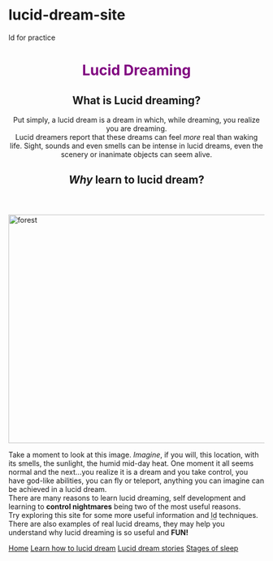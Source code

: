 # lucid-dream-site
ld for practice
<!DOCTYPE html>
<html lang="en" dir="ltr">
  <name=viewport content="width=device-width, initial-scale=1">
<head>
  <title>Lucid Dreaming</title>
  <link rel="stylesheet" type="text/css" href="mystyle.css">
</head>
  
<body>
  <header>
    <h1 style="color: purple;">Lucid Dreaming</h1>
    <h2>What is <b>Lucid dreaming?</b></h2>
    <p>Put simply, a lucid dream is a dream in which, while dreaming, you realize you are dreaming. <br>
      Lucid dreamers report that these dreams can feel <em>more</em> real than waking life. Sight, sounds and even smells can be    intense in lucid dreams, even the scenery or inanimate objects can seem alive.</p>
    <h2><em>Why</em> learn to lucid dream?</h2>
  </header>
    <img src="20190315_131749.jpg" alt="forest" height='450' width='850'>
  <p>Take a moment to look at this image. <em>Imagine</em>, if you will, this location, with its smells, the sunlight, the humid mid-day heat. One moment it all seems normal and the next...you realize it is a dream and you take control, you have god-like abilities, you can fly or teleport, anything you can imagine can be achieved in a lucid dream.<br>
     There are many reasons to learn lucid dreaming, self development and learning to <b>control nightmares</b> being two of the most useful reasons. <br>
  Try exploring this site for some more useful information and <abbr title="lucid dreaming">ld</abbr> techniques. <br> There are also examples of real lucid dreams, they may help you understand why lucid dreaming is so useful and <b>FUN!</b></p>
      
     

</body>

<footer>
  <div class="navbar">
    <a href="#learn" class="active">Home</a>
     <a href="#stories">Learn how to lucid dream</a>
    <a href="#stories">Lucid dream stories</a>
    <a href="#rem">Stages of sleep</a>
  </div> 
  
</footer>
     
